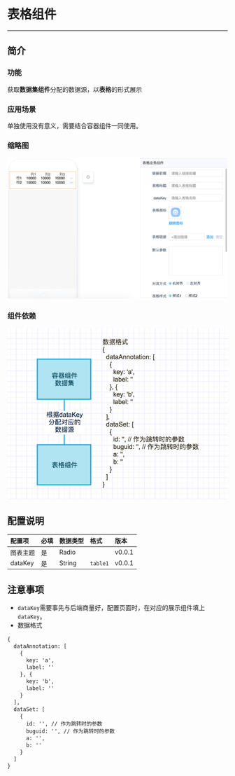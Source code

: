 # 表格组件

----

## 简介

### 功能

获取**数据集组件**分配的数据源，以**表格**的形式展示

### 应用场景

单独使用没有意义，需要结合容器组件一同使用。

### 缩略图

![](images/grid.png)

### 组件依赖

![](images/grid-workflow.png)

## 配置说明

|配置项|必填|数据类型|格式|版本|
|:--|:--|:--|:--|:--|
|图表主题|是|Radio||v0.0.1|
|dataKey|是|String|`table1`|v0.0.1|

## 注意事项

* `dataKey`需要事先与后端商量好，配置页面时，在对应的展示组件填上`dataKey`。
* 数据格式
	 
```
{
  dataAnnotation: [
    {
      key: 'a',
      label: ''
    }, {
      key: 'b',
      label: ''
    }
  ],
  dataSet: [
    {
      id: '', // 作为跳转时的参数
      buguid: '', // 作为跳转时的参数
      a: '',
      b: ''
    }
  ]
}
```
